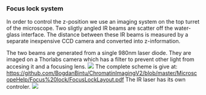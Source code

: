 ### Focus lock system

In order to control the z-position we use an imaging system on the top turret of the microscope.
Two sligtly angled IR beams are scatter off the water-glass interface.
The distance between these IR beams is measured by a separate inexpensive CCD camera and converted into z-information.

The two beams are generated from a single 980nm laser diode.
They are imaged on a Thorlabs camera which has a filter to prevent other light from accesing it and a focusing lens.
![](https://github.com/BogdanBintu/ChromatinImagingV2/blob/master/MicroscopeHelp/Focus%20lock/FocusLock1.jpg)
The complete scheme is give at: https://github.com/BogdanBintu/ChromatinImagingV2/blob/master/MicroscopeHelp/Focus%20lock/FocusLockLayout.pdf
The IR laser has its own controler.
![](https://github.com/BogdanBintu/ChromatinImagingV2/blob/master/MicroscopeHelp/Focus%20lock/FocusLock2.jpg)
